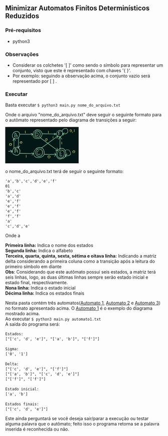 ## Minimizar Automatos Finítos Determinísticos Reduzidos

### Pré-requisitos
* python3
### Observações
* Considerar os colchetes '[ ]' como sendo o símbolo para representar um conjunto, visto que este é representado com chaves '{ }'.
* Por exemplo: seguindo a observação acima, o conjunto vazio será representado por [ ] .
### Executar
Basta executar `$ python3 main.py nome_do_arquivo.txt`

Onde o arquivo "nome_do_arquivo.txt" deve seguir o seguinte formato para o autômato representado
pelo diagrama de transições a seguir:

![Automato 1](automato1.png)

o nome_do_arquivo.txt terá de seguir o seguinte formato:

	'a','b','c','d','e','f'
	01
	'b','c'
	'a','d'
	'e','f'
	'e','f'
	'e','f'
	'f','f'
	'a'
	'c','d','e'

Onde a

**Primeira linha:** Indica o nome dos estados  
**Segunda linha:** Indica o alfabeto  
**Terceira, quarta, quinta, sexta, sétima e oitava linha:** Indicando a matriz delta considerando a primeira coluna como a transição após a leitura do primeiro símbolo em diante  
**Obs**: Considerando que este autômato possui seis estados, a matriz terá seis linhas, logo, as duas últimas linhas sempre serão estado inicial e estado final, respectivamente.  
**Nona linha:**  Indica o estado inicial  
**Décima linha:**  Indica os estados finais  

Nesta pasta contém três automatos([Automato 1](automato1.txt), [Automato 2](automato2.txt) e [Automato 3](automato3.txt)) no formato apresentado acima.
O [Automato 1](automato1.txt) é o exemplo do diagrama mostrado acima.  
Ao executar `$ python3 main.py automato1.txt`  
A saída do programa será: 


	Estados:
	["['c', 'd', 'e']", "['a', 'b']", "['f']"]

	Sigma:
	['0', '1']

	Delta:
	["['c', 'd', 'e']", "['f']"]
	["['a', 'b']", "['c', 'd', 'e']"]
	["['f']", "['f']"]

	Estado inicial:
	['a', 'b']

	Estados finais:
	["['c', 'd', 'e']"]

Este ainda perguntará se você deseja sair/parar a execução ou testar alguma palavra que o autômato; feito isso o programa retorna se a palavra inserida é reconhecida ou não.